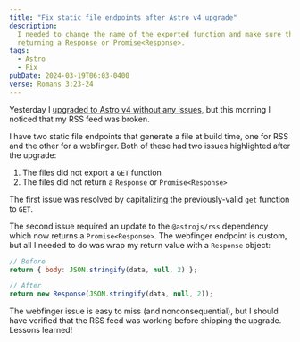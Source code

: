 ```yaml
---
title: "Fix static file endpoints after Astro v4 upgrade"
description:
  I needed to change the name of the exported function and make sure that it was
  returning a Response or Promise<Response>.
tags:
  - Astro
  - Fix
pubDate: 2024-03-19T06:03-0400
verse: Romans 3:23-24
---
```


Yesterday I
[upgraded to Astro v4 without any issues](/articles/upgrading-from-astro-v2-to-v4),
but this morning I noticed that my RSS feed was broken.

I have two static file endpoints that generate a file at build time, one for RSS
and the other for a webfinger. Both of these had two issues highlighted after
the upgrade:

1. The files did not export a `GET` function
2. The files did not return a `Response` or `Promise<Response>`

The first issue was resolved by capitalizing the previously-valid `get` function
to `GET`.

The second issue required an update to the `@astrojs/rss` dependency which now
returns a `Promise<Response>`. The webfinger endpoint is custom, but all I
needed to do was wrap my return value with a `Response` object:

```js
// Before
return { body: JSON.stringify(data, null, 2) };

// After
return new Response(JSON.stringify(data, null, 2));
```

The webfinger issue is easy to miss (and nonconsequential), but I should have
verified that the RSS feed was working before shipping the upgrade. Lessons
learned!
